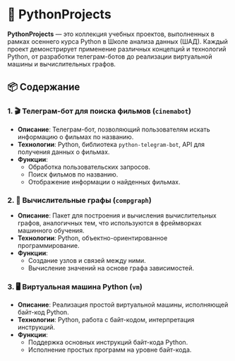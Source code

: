 # 🐍 PythonProjects

**PythonProjects** — это коллекция учебных проектов, выполненных в рамках осеннего курса Python в Школе анализа данных (ШАД). Каждый проект демонстрирует применение различных концепций и технологий Python, от разработки телеграм-ботов до реализации виртуальной машины и вычислительных графов.

## 📦 Содержание

### 1. 🎬 Телеграм-бот для поиска фильмов (`cinemabot`)
- **Описание**: Телеграм-бот, позволяющий пользователям искать информацию о фильмах по названию.
- **Технологии**: Python, библиотека `python-telegram-bot`, API для получения данных о фильмах.
- **Функции**:
  - Обработка пользовательских запросов.
  - Поиск фильмов по названию.
  - Отображение информации о найденных фильмах.

### 2. 🧮 Вычислительные графы (`compgraph`)
- **Описание**: Пакет для построения и вычисления вычислительных графов, аналогичных тем, что используются в фреймворках машинного обучения.
- **Технологии**: Python, объектно-ориентированное программирование.
- **Функции**:
  - Создание узлов и связей между ними.
  - Вычисление значений на основе графа зависимостей.

### 3. 🖥️ Виртуальная машина Python (`vm`)
- **Описание**: Реализация простой виртуальной машины, исполняющей байт-код Python.
- **Технологии**: Python, работа с байт-кодом, интерпретация инструкций.
- **Функции**:
  - Поддержка основных инструкций байт-кода Python.
  - Исполнение простых программ на уровне байт-кода.
